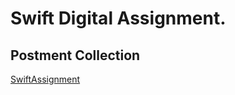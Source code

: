# Swift Digital Assignment.

## Postment Collection

[SwiftAssignment](https://documenter.getpostman.com/view/13995814/UzQuR6Fs)

